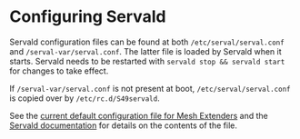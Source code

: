 # Configuring Servald

Servald configuration files can be found at both `/etc/serval/serval.conf` and `/serval-var/serval.conf`. The latter file is loaded by Servald when it starts. Servald needs to be restarted with `servald stop && servald start` for changes to take effect.

If `/serval-var/serval.conf` is not present at boot, `/etc/serval/serval.conf` is copied over by `/etc/rc.d/S49servald`.

See the [current default configuration file for Mesh Extenders](https://github.com/servalproject/openwrt-packages/blob/MeshExtender2.0/net/serval-mesh-extender/files/etc/serval/serval.conf) and the [Servald documentation](https://github.com/servalproject/serval-dna/blob/development/doc/Servald-Configuration.md) for details on the contents of the file.
